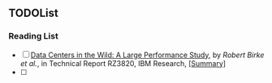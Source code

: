 TODOList
---


### Reading List
- [ ] [Data Centers in the Wild: A Large Performance Study](http://domino.research.ibm.com/library/cyberdig.nsf/papers/0C306B31CF0D3861852579E40045F17F),
by *Robert Birke et al.*, in Technical Report RZ3820, IBM Research, [[Summary]](https://github.com/hxwang/Seminar/blob/master/Paper-Summary/data-center/BirkeC12_Data-Centers-in-the-Wild-A-Large-Performance-Study.md)
- [ ] 
